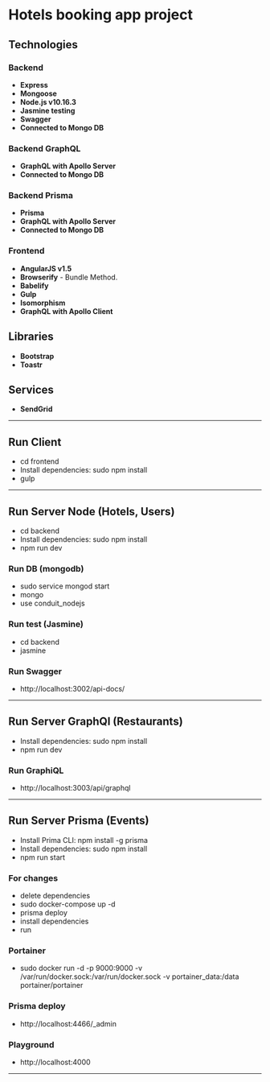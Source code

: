 # Hotels booking app project

## Technologies

### Backend

* **Express**
* **Mongoose** 
* **Node.js v10.16.3**
* **Jasmine testing**
* **Swagger**
* **Connected to Mongo DB**

### Backend GraphQL
* **GraphQL with Apollo Server**
* **Connected to Mongo DB**


### Backend Prisma
* **Prisma**
* **GraphQL with Apollo Server**
* **Connected to Mongo DB**

### Frontend

* **AngularJS v1.5**
* **Browserify** - Bundle Method.
* **Babelify**
* **Gulp**
* **Isomorphism**
* **GraphQL with Apollo Client**

## Libraries
* **Bootstrap**
* **Toastr**

## Services
* **SendGrid**

***

## Run Client
- cd frontend
- Install dependencies: sudo npm install
- gulp

***

## Run Server Node (Hotels, Users)

- cd backend
- Install dependencies: sudo npm install
- npm run dev

### Run DB (mongodb)

- sudo service mongod start
- mongo
- use conduit_nodejs

### Run test (Jasmine)

- cd backend
- jasmine

### Run Swagger

- http://localhost:3002/api-docs/

***

## Run Server GraphQl (Restaurants)

- Install dependencies: sudo npm install
- npm run dev

### Run GraphiQL

- http://localhost:3003/api/graphql

***

## Run Server Prisma (Events)

- Install Prima CLI: npm install -g prisma
- Install dependencies: sudo npm install
- npm run start

###  For changes

- delete dependencies
- sudo docker-compose up -d
- prisma deploy
- install dependencies
- run

### Portainer

- sudo docker run -d -p 9000:9000 -v /var/run/docker.sock:/var/run/docker.sock -v portainer_data:/data portainer/portainer

### Prisma deploy

- http://localhost:4466/_admin

### Playground

- http://localhost:4000

***




